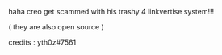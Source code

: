 haha creo get scammed with his trashy 4 linkvertise system!!!

( they are also open source )


credits : yth0z#7561
